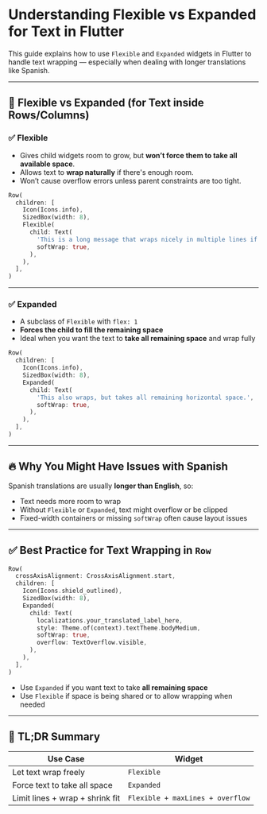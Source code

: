 
# Understanding Flexible vs Expanded for Text in Flutter

This guide explains how to use `Flexible` and `Expanded` widgets in Flutter to handle text wrapping — especially when dealing with longer translations like Spanish.

---

## 🔁 Flexible vs Expanded (for Text inside Rows/Columns)

### ✅ Flexible

- Gives child widgets room to grow, but **won’t force them to take all available space**.
- Allows text to **wrap naturally** if there's enough room.
- Won’t cause overflow errors unless parent constraints are too tight.

```dart
Row(
  children: [
    Icon(Icons.info),
    SizedBox(width: 8),
    Flexible(
      child: Text(
        'This is a long message that wraps nicely in multiple lines if needed.',
        softWrap: true,
      ),
    ),
  ],
)
```

---

### ✅ Expanded

- A subclass of `Flexible` with `flex: 1`
- **Forces the child to fill the remaining space**
- Ideal when you want the text to **take all remaining space** and wrap fully

```dart
Row(
  children: [
    Icon(Icons.info),
    SizedBox(width: 8),
    Expanded(
      child: Text(
        'This also wraps, but takes all remaining horizontal space.',
        softWrap: true,
      ),
    ),
  ],
)
```

---

## 🔥 Why You Might Have Issues with Spanish

Spanish translations are usually **longer than English**, so:
- Text needs more room to wrap
- Without `Flexible` or `Expanded`, text might overflow or be clipped
- Fixed-width containers or missing `softWrap` often cause layout issues

---

## ✅ Best Practice for Text Wrapping in `Row`

```dart
Row(
  crossAxisAlignment: CrossAxisAlignment.start,
  children: [
    Icon(Icons.shield_outlined),
    SizedBox(width: 8),
    Expanded(
      child: Text(
        localizations.your_translated_label_here,
        style: Theme.of(context).textTheme.bodyMedium,
        softWrap: true,
        overflow: TextOverflow.visible,
      ),
    ),
  ],
)
```

- Use `Expanded` if you want text to take **all remaining space**
- Use `Flexible` if space is being shared or to allow wrapping when needed

---

## 🧠 TL;DR Summary

| Use Case                         | Widget     |
|----------------------------------|------------|
| Let text wrap freely             | `Flexible` |
| Force text to take all space     | `Expanded` |
| Limit lines + wrap + shrink fit  | `Flexible + maxLines + overflow` |
